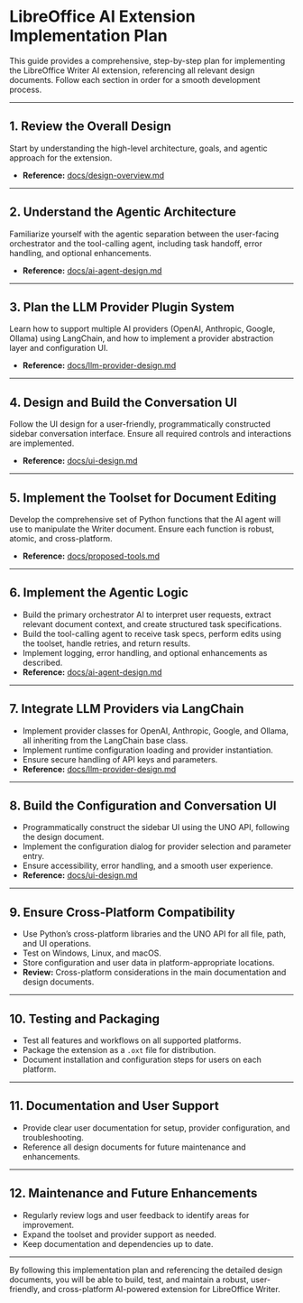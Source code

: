 # LibreOffice AI Extension Implementation Plan

This guide provides a comprehensive, step-by-step plan for implementing the LibreOffice Writer AI extension, referencing all relevant design documents. Follow each section in order for a smooth development process.

---

## 1. Review the Overall Design

Start by understanding the high-level architecture, goals, and agentic approach for the extension.
- **Reference:** [docs/design-overview.md](./design-overview.md)

---

## 2. Understand the Agentic Architecture

Familiarize yourself with the agentic separation between the user-facing orchestrator and the tool-calling agent, including task handoff, error handling, and optional enhancements.
- **Reference:** [docs/ai-agent-design.md](./ai-agent-design.md)

---

## 3. Plan the LLM Provider Plugin System

Learn how to support multiple AI providers (OpenAI, Anthropic, Google, Ollama) using LangChain, and how to implement a provider abstraction layer and configuration UI.
- **Reference:** [docs/llm-provider-design.md](./llm-provider-design.md)

---

## 4. Design and Build the Conversation UI

Follow the UI design for a user-friendly, programmatically constructed sidebar conversation interface. Ensure all required controls and interactions are implemented.
- **Reference:** [docs/ui-design.md](./ui-design.md)

---

## 5. Implement the Toolset for Document Editing

Develop the comprehensive set of Python functions that the AI agent will use to manipulate the Writer document. Ensure each function is robust, atomic, and cross-platform.
- **Reference:** [docs/proposed-tools.md](docs/proposed-tools.md)

---

## 6. Implement the Agentic Logic

- Build the primary orchestrator AI to interpret user requests, extract relevant document context, and create structured task specifications.
- Build the tool-calling agent to receive task specs, perform edits using the toolset, handle retries, and return results.
- Implement logging, error handling, and optional enhancements as described.
- **Reference:** [docs/ai-agent-design.md](./ai-agent-design.md)

---

## 7. Integrate LLM Providers via LangChain

- Implement provider classes for OpenAI, Anthropic, Google, and Ollama, all inheriting from the LangChain base class.
- Implement runtime configuration loading and provider instantiation.
- Ensure secure handling of API keys and parameters.
- **Reference:** [docs/llm-provider-design.md](./llm-provider-design.md)

---

## 8. Build the Configuration and Conversation UI

- Programmatically construct the sidebar UI using the UNO API, following the design document.
- Implement the configuration dialog for provider selection and parameter entry.
- Ensure accessibility, error handling, and a smooth user experience.
- **Reference:** [docs/ui-design.md](./ui-design.md)

---

## 9. Ensure Cross-Platform Compatibility

- Use Python’s cross-platform libraries and the UNO API for all file, path, and UI operations.
- Test on Windows, Linux, and macOS.
- Store configuration and user data in platform-appropriate locations.
- **Review:** Cross-platform considerations in the main documentation and design documents.

---

## 10. Testing and Packaging

- Test all features and workflows on all supported platforms.
- Package the extension as a `.oxt` file for distribution.
- Document installation and configuration steps for users on each platform.

---

## 11. Documentation and User Support

- Provide clear user documentation for setup, provider configuration, and troubleshooting.
- Reference all design documents for future maintenance and enhancements.

---

## 12. Maintenance and Future Enhancements

- Regularly review logs and user feedback to identify areas for improvement.
- Expand the toolset and provider support as needed.
- Keep documentation and dependencies up to date.

---

By following this implementation plan and referencing the detailed design documents, you will be able to build, test, and maintain a robust, user-friendly, and cross-platform AI-powered extension for LibreOffice Writer.

